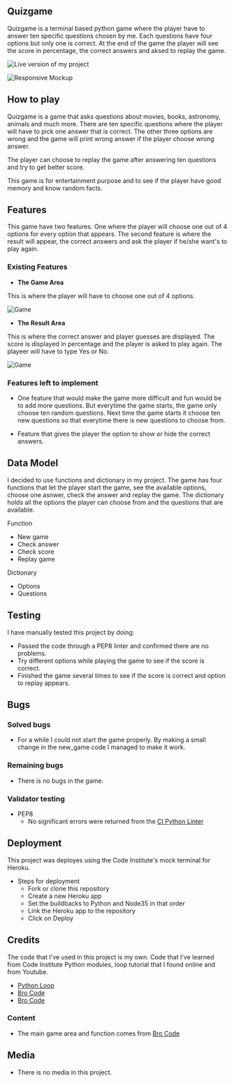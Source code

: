 ## Quizgame

Quizgame is a terminal based python game where the player have to answer ten specific questions chosen by me. Each questions have four options but only one is correct. At the end of the game the player will see the score in percentage, the correct answers and aksed to replay the game.

![Live version of my project](assets/images/responsive.jpg)

![Responsive Mockup](assets/images/responsive.jpg)

## How to play

Quizgame is a game that asks questions about movies, books, astronomy, animals and much more. There are ten specific questions where the player will have to pick one answer that is correct. The other three options are wrong and the game will print wrong answer if the player choose wrong answer.

The player can choose to replay the game after answering ten questions and try to get better score.

This game is for entertainment purpose and to see if the player have good memory and know random facts.

## Features

This game have two features. One where the player will choose one out of 4 options for every option that appears. The second feature is where the result will appear, the correct answers and ask the player if he/she want's to play again.

### Existing Features

- __The Game Area__

This is where the player will have to choose one out of 4 options.

![Game](assets/images/game.jpg)

- __The Result Area__

This is where the correct answer and player guesses are displayed. The score is displayed in percentage and the player is asked to play again. The playeer will have to type Yes or No.

![Game](assets/images/game.jpg)

### Features left to implement

- One feature that would make the game more difficult and fun would be to add more questions. But everytime the game starts, the game only choose ten random questions. Next time the game starts it choose ten new questions so that everytime there is new questions to choose from.

- Feature that gives the player the option to show or hide the correct answers.

## Data Model

I decided to use functions and dictionary in my project. The game has four functions that let the player start the game, see the available options, choose one asnwer, check the answer and replay the game. The dictionary holds all the options the player can choose from and the questions that are available.

Function
- New game
- Check answer
- Check score
- Replay game

Dictionary
- Options
- Questions

## Testing

I have manually tested this project by doing:

- Passed the code through a PEP8 linter and confirmed there are no problems.
- Try different options while playing the game to see if the score is correct.
- Finished the game several times to see if the score is correct and option to replay appears.

## Bugs

### Solved bugs

- For a while I could not start the game properly. By making a small change in the new_game code I managed to make it work.

### Remaining bugs

- There is no bugs in the game.

### Validator testing

- PEP8
    - No significant errors were returned from the [CI Python Linter](https://pep8ci.herokuapp.com/)

## Deployment

This project was deployes using the Code Institute's mock terminal for Heroku.
- Steps for deployment
    - Fork or clone this repository
    - Create a new Heroku app
    - Set the buildbacks to Python and Node35 in that order
    - Link the Heroku app to the repository
    - Click on Deploy

## Credits

The code that I've used in this project is my own. Code that I've learned from Code Institute Python modules, loop tutorial that I found online and from Youtube.

- [Python Loop](https://www.youtube.com/watch?v=yriw5Zh406s&t=199s&ab_channel=BroCode)
- [Bro Code](https://www.youtube.com/watch?v=yriw5Zh406s&t=199s&ab_channel=BroCode)
- [Bro Code](https://www.youtube.com/watch?v=zehwgTB0vV8&ab_channel=BroCode)

### Content

- The main game area and function comes from [Bro Code](https://www.youtube.com/watch?v=yriw5Zh406s&t=199s&ab_channel=BroCode)

## Media

- There is no media in this project.